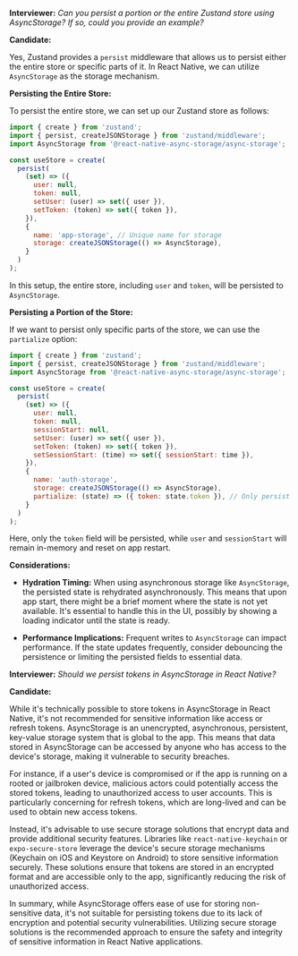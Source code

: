 **Interviewer:** *Can you persist a portion or the entire Zustand store using AsyncStorage? If so, could you provide an example?*

**Candidate:**

Yes, Zustand provides a `persist` middleware that allows us to persist either the entire store or specific parts of it. In React Native, we can utilize `AsyncStorage` as the storage mechanism.

**Persisting the Entire Store:**

To persist the entire store, we can set up our Zustand store as follows:

```javascript
import { create } from 'zustand';
import { persist, createJSONStorage } from 'zustand/middleware';
import AsyncStorage from '@react-native-async-storage/async-storage';

const useStore = create(
  persist(
    (set) => ({
      user: null,
      token: null,
      setUser: (user) => set({ user }),
      setToken: (token) => set({ token }),
    }),
    {
      name: 'app-storage', // Unique name for storage
      storage: createJSONStorage(() => AsyncStorage),
    }
  )
);
```


In this setup, the entire store, including `user` and `token`, will be persisted to `AsyncStorage`.

**Persisting a Portion of the Store:**

If we want to persist only specific parts of the store, we can use the `partialize` option:

```javascript
import { create } from 'zustand';
import { persist, createJSONStorage } from 'zustand/middleware';
import AsyncStorage from '@react-native-async-storage/async-storage';

const useStore = create(
  persist(
    (set) => ({
      user: null,
      token: null,
      sessionStart: null,
      setUser: (user) => set({ user }),
      setToken: (token) => set({ token }),
      setSessionStart: (time) => set({ sessionStart: time }),
    }),
    {
      name: 'auth-storage',
      storage: createJSONStorage(() => AsyncStorage),
      partialize: (state) => ({ token: state.token }), // Only persist the token
    }
  )
);
```


Here, only the `token` field will be persisted, while `user` and `sessionStart` will remain in-memory and reset on app restart.

**Considerations:**

- **Hydration Timing:** When using asynchronous storage like `AsyncStorage`, the persisted state is rehydrated asynchronously. This means that upon app start, there might be a brief moment where the state is not yet available. It's essential to handle this in the UI, possibly by showing a loading indicator until the state is ready.

- **Performance Implications:** Frequent writes to `AsyncStorage` can impact performance. If the state updates frequently, consider debouncing the persistence or limiting the persisted fields to essential data.

**Interviewer:** *Should we persist tokens in AsyncStorage in React Native?*

**Candidate:**

While it's technically possible to store tokens in AsyncStorage in React Native, it's not recommended for sensitive information like access or refresh tokens. AsyncStorage is an unencrypted, asynchronous, persistent, key-value storage system that is global to the app. This means that data stored in AsyncStorage can be accessed by anyone who has access to the device's storage, making it vulnerable to security breaches.

For instance, if a user's device is compromised or if the app is running on a rooted or jailbroken device, malicious actors could potentially access the stored tokens, leading to unauthorized access to user accounts. This is particularly concerning for refresh tokens, which are long-lived and can be used to obtain new access tokens.

Instead, it's advisable to use secure storage solutions that encrypt data and provide additional security features. Libraries like `react-native-keychain` or `expo-secure-store` leverage the device's secure storage mechanisms (Keychain on iOS and Keystore on Android) to store sensitive information securely. These solutions ensure that tokens are stored in an encrypted format and are accessible only to the app, significantly reducing the risk of unauthorized access.

In summary, while AsyncStorage offers ease of use for storing non-sensitive data, it's not suitable for persisting tokens due to its lack of encryption and potential security vulnerabilities. Utilizing secure storage solutions is the recommended approach to ensure the safety and integrity of sensitive information in React Native applications.



